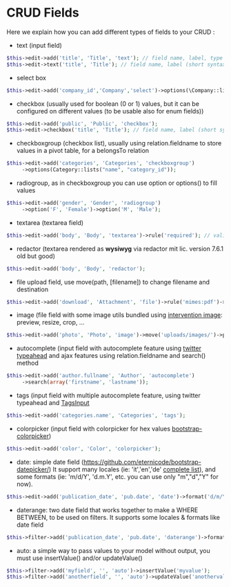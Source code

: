 # CRUD Fields

Here we explain how you can add different types of fields to your CRUD :

- text (input field) 
```php
$this->edit->add('title', 'Title', 'text'); // field name, label, type
$this->edit->text('title', 'Title'); // field name, label (short syntax)
```
- select box 
```php
$this->edit->add('company_id','Company','select')->options(\Company::lists("name", "id"));
```
- checkbox (usually used for boolean (0 or 1) values,  but it can be configured on different values (to be usable also for enum fields))
```php
$this->edit->add('public', 'Public', 'checkbox');
$this->edit->checkbox('title', 'Title'); // field name, label (short syntax)
```
- checkboxgroup (checkbox list), usually using relation.fieldname to store values in a pivot table, for a belongsTo relation
```php
$this->edit->add('categories', 'Categories', 'checkboxgroup')
     ->options(Category::lists("name", "category_id"));
```
- radiogroup, as in checkboxgroup you can use option or options() to fill values
```php
$this->edit->add('gender', 'Gender', 'radiogroup')
     ->option('F', 'Female')->option('M', 'Male');
```
- textarea (textarea field)
```php
$this->edit->add('body', 'Body', 'textarea')->rule('required'); // validation
```
- redactor (textarea rendered as **wysiwyg** via redactor mit lic. version 7.6.1 old but good)
```php
$this->edit->add('body', 'Body', 'redactor'); 
```
- file upload field, use move(path, [filename]) to change filename and destination  
```php
$this->edit->add('download', 'Attachment', 'file')->rule('mimes:pdf')->move('uploads/pdf/');
```
- image (file field with some image utils bundled using [intervention image](https://github.com/Intervention/image): preview, resize, crop, ...
```php
$this->edit->add('photo', 'Photo', 'image')->move('uploads/images/')->preview(80,80);
```
- autocomplete (input field with autocomplete feature using [twitter typeahead](https://twitter.github.io/typeahead.js/) and ajax features  using relation.fieldname and search() method
```php
$this->edit->add('author.fullname', 'Author', 'autocomplete')
     ->search(array('firstname', 'lastname'));
```
- tags (input field with multiple autocomplete feature, using twitter typeahead and [TagsInput](https://github.com/TimSchlechter/bootstrap-tagsinput)
```php
$this->edit->add('categories.name', 'Categories', 'tags'); 
```
- colorpicker (input field with colorpicker for hex values [bootstrap-colorpicker](http://mjolnic.github.io/bootstrap-colorpicker/))
```php
$this->edit->add('color', 'Color', 'colorpicker'); 
```

- date:  simple date field (https://github.com/eternicode/bootstrap-datepicker/) 
It support many locales (ie: 'it','en','de' [complete list](https://github.com/eternicode/bootstrap-datepicker/tree/master/js/locales)), and some formats (ie: 'm/d/Y', 'd.m.Y', etc. you can use only "m","d","Y" for now).
```php
$this->edit->add('publication_date', 'pub.date', 'date')->format('d/m/Y', 'it');
```
- daterange:  two date field that works together to make a WHERE BETWEEN, to be used on filters.
It supports some locales & formats like date field
```php
$this->filter->add('publication_date', 'pub.date', 'daterange')->format('d/m/Y', 'it');
```

- auto:  a simple way to pass values to your model without output, you must use insertValue() and/or updateValue() 
```php
$this->filter->add('myfield', '', 'auto')->insertValue('myvalue');
$this->filter->add('anotherfield', '', 'auto')->updateValue('anothervalue');
```
